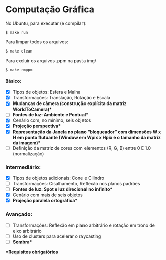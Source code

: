 # Computação Gráfica

No Ubuntu, para executar (e compilar):
```
$ make run
```
Para limpar todos os arquivos:
```
$ make clean
```
Para excluir os arquivos .ppm na pasta img/
```
$ make rmppm
```
#### Básico:
- [X] Tipos de objetos: Esfera e Malha
- [X] Transformações: Translação, Rotação e Escala
- [X] __Mudanças de câmera (construção explícita da matriz WorldToCamera)*__
- [ ] __Fontes de luz: Ambiente e Pontual*__
- [X] Cenário com, no mínimo, seis objetos
- [X] __Projeção perspectiva*__
- [X] __Representação da Janela no plano “bloqueador” com dimensões W x H em ponto flutuante (Window em Wpix x Hpix é o tamanho da matriz da imagem)*__
- [ ] Definição da matriz de cores com elementos (R, G, B) entre 0 E 1.0 (normalização)

### Intermediário:
- [X] Tipos de objetos adicionais: Cone e Cilindro
- [ ] Transformações: Cisalhamento, Reflexão nos planos padrões
- [ ] __Fontes de luz: Spot e luz direcional no infinito*__
- [X] Cenário com mais de seis objetos
- [X] __Projeção paralela ortográfica*__

### Avançado:
- [ ] Transformações: Reflexão em plano arbitrário e rotação em trono de eixo arbitrário
- [ ] Uso de clusters para acelerar o raycasting
- [ ] __Sombra*__

__*Requisitos obrigatórios__
